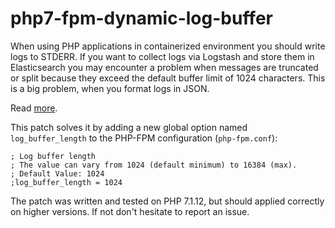 php7-fpm-dynamic-log-buffer
===========================

When using PHP applications in containerized environment you should write logs to STDERR. If
you want to collect logs via Logstash and store them in Elasticsearch you may encounter a problem
when messages are truncated or split because they exceed the default buffer limit of 1024 characters.
This is a big problem, when you format logs in JSON.

Read [more](https://github.com/php/php-src/pull/1076#issuecomment-222096696).

This patch solves it by adding a new global option named `log_buffer_length` to the PHP-FPM configuration (`php-fpm.conf`):

```
; Log buffer length
; The value can vary from 1024 (default minimum) to 16384 (max).
; Default Value: 1024
;log_buffer_length = 1024
```

The patch was written and tested on PHP 7.1.12, but should applied correctly on higher versions. If not
don't hesitate to report an issue.
